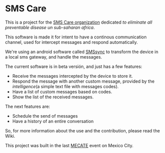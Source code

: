 # SMS Care

This is a project for the [SMS Care organization](http://www.sms-care.org) dedicated _to eliminate all preventable disease un sub-saharan africa_.

This software is made it for intent to have a continous communication channel, used for intercept messages and respond automatically.

We're using an android software called [SMSsync](http://smssync.ushahidi.com)
 to transform the device in a local sms gateway, and handle the messages.

The current software is in beta versión, and just has a few features:

- Receive the messages intercepted by the device to store it.
- Respond the message with another custom message, provided by the _intelligence_(a simple text file with messages codes).
- Have a list of custom messages based on codes.
- Show the list of the received messages.

The next features are:

- Schedule the send of messages
- Have a history of an entire conversation

So, for more information about the use and the contribution, please read the Wiki.

This project was built in the last [MECATE](http://let-emprendimientopublico.mx/es/mecate/) event on Mexico City.
